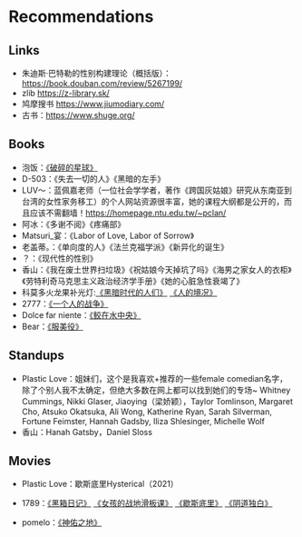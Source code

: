 # Recommendations

## Links
- 朱迪斯·巴特勒的性别构建理论（概括版）：https://book.douban.com/review/5267199/
- zlib https://z-library.sk/
- 鸠摩搜书 https://www.jiumodiary.com/
- 古书：https://www.shuge.org/
  
## Books
- 泡饭：[《破碎的星球》](https://book.douban.com/subject/27605897/)
- D-503：《失去一切的人》《黑暗的左手》
- LUV～：蓝佩嘉老师（一位社会学学者，著作《跨国灰姑娘》研究从东南亚到台湾的女性家务移工）的个人网站资源很丰富，她的课程大纲都是公开的，而且应该不需翻墙！https://homepage.ntu.edu.tw/~pclan/
- 阿冰：《多谢不阅》《疼痛部》
- Matsuri_宴：《Labor of Love, Labor of Sorrow》
- 老盖蒂。：《单向度的人》《法兰克福学派》《新异化的诞生》
- ？：《现代性的性别》
- 香山：《我在废土世界扫垃圾》《祝姑娘今天掉坑了吗》《海男之家女人的衣柜》《劳特利奇马克思主义政治经济学手册》《她的心脏急性衰竭了》
- 科莫多火龙果补光灯:[《黑暗时代的人们》](https://book.douban.com/subject/36724326/) [《人的境况》](https://book.douban.com/subject/26974841/)
- 2777：[《一个人的战争》](https://book.douban.com/subject/37107555/)
- Dolce far niente：[《鲛在水中央》](https://book.douban.com/subject/33406036/)
- Bear：[《服美役》](https://book.douban.com/subject/36698279/)
  
## Standups
- Plastic Love：姐妹们，这个是我喜欢+推荐的一些female comedian名字，除了个别人我不太确定，但绝大多数在网上都可以找到她们的专场~ Whitney Cummings, Nikki Glaser, Jiaoying（梁娇颖），Taylor Tomlinson, Margaret Cho, Atsuko Okatsuka, Ali Wong, Katherine Ryan, Sarah Silverman, Fortune Feimster, Hannah Gadsby, Iliza Shlesinger, Michelle Wolf
- 香山：Hanah Gatsby，Daniel Sloss

## Movies
- Plastic Love：歇斯底里Hysterical（2021）
- 1789：[《黑箱日记》](https://movie.douban.com/subject/36675987/)
[《女孩的战地滑板课》](https://movie.douban.com/subject/34847382/)
[《歇斯底里》](https://movie.douban.com/subject/35327855/)
[《阴道独白》](https://movie.douban.com/subject/1761025/)

- pomelo：[《神佑之地》](https://www.bilibili.com/video/BV1DGHQeGEcK/?vd_source=090cdb8a8bd43566cddcb20b6191590b)
